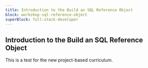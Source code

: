 ```yaml
---
title: Introduction to the Build an SQL Reference Object
block: workshop-sql-reference-object
superBlock: full-stack-developer
---
```


## Introduction to the Build an SQL Reference Object

This is a test for the new project-based curriculum.
